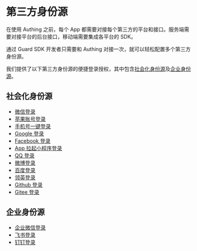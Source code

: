# 第三方身份源

<LastUpdated/>

在使用 Authing 之前，每个 App 都需要对接每个第三方的平台和接口。服务端需要对接平台的后台接口，移动端需要集成各平台的 SDK。

通过 Guard SDK 开发者只需要和 Authing 对接一次，就可以轻松配置多个第三方身份源。

我们提供了以下第三方身份源的便捷登录授权，其中包含[社会化身份源](#社会化身份源)及[企业身份源](#企业身份源)。

## 社会化身份源
- [微信登录](./wechat.md)
- [苹果账号登录](./apple.md)
- [手机号一键登录](./oneauth.md)
- [Google 登录](./google.md)
- [Facebook 登录](./facebook.md)
- [App 拉起小程序登录](./miniprogram.md)
- [QQ 登录](./tencent.md)
- [微博登录](./weibo.md)
- [百度登录](./baidu.md)
- [领英登录](./linkedin.md)
- [Github 登录](./github.md)
- [Gitee 登录](./gitee.md)

## 企业身份源
- [企业微信登录](./wecom.md)
- [飞书登录](./lark.md)
- [钉钉登录](./dingtalk.md)